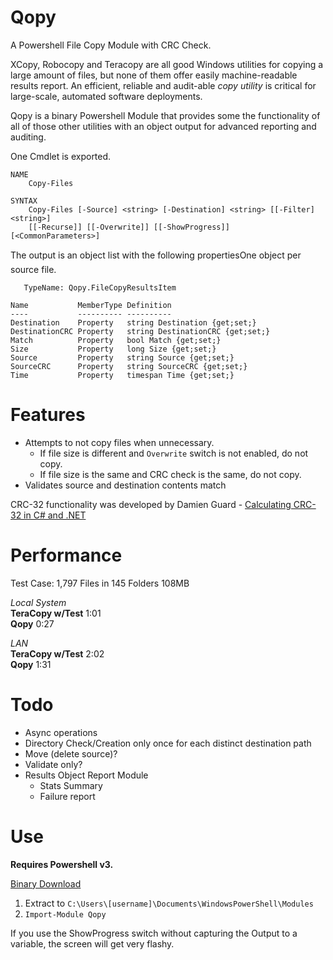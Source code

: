 Qopy
====

A Powershell File Copy Module with CRC Check.

XCopy, Robocopy and Teracopy are all good Windows utilities for copying a large amount of files, but none of them offer easily machine-readable results report. An efficient, reliable and audit-able _copy utility_ is critical for large-scale, automated software deployments.

Qopy is a binary Powershell Module that provides some the functionality of all of those other utilities with an object output for advanced reporting and auditing.

One Cmdlet is exported.

	NAME
		Copy-Files

	SYNTAX
		Copy-Files [-Source] <string> [-Destination] <string> [[-Filter] <string>]
		[[-Recurse]] [[-Overwrite]] [[-ShowProgress]]  [<CommonParameters>]

The output is an object list with the following properties&#151;One object per source file.

	   TypeName: Qopy.FileCopyResultsItem

	Name           MemberType Definition
	----           ---------- ----------
	Destination    Property   string Destination {get;set;}
	DestinationCRC Property   string DestinationCRC {get;set;}
	Match          Property   bool Match {get;set;}
	Size           Property   long Size {get;set;}
	Source         Property   string Source {get;set;}
	SourceCRC      Property   string SourceCRC {get;set;}
	Time           Property   timespan Time {get;set;}

Features
====
* Attempts to not copy files when unnecessary.
    * If file size is different and `Overwrite` switch is not enabled, do not copy.
    * If file size is the same and CRC check is the same, do not copy.
* Validates source and destination contents match

CRC-32 functionality was developed by Damien Guard - [Calculating CRC-32 in C# and .NET](http://damieng.com/blog/2006/08/08/calculating_crc32_in_c_and_net)

Performance
====
Test Case:
1,797 Files in 145 Folders
108MB

_Local System_<br />
**TeraCopy w/Test** 1:01<br />
**Qopy** 0:27<br />

_LAN_<br />
**TeraCopy w/Test** 2:02<br />
**Qopy** 1:31<br />

Todo
====
* Async operations
* Directory Check/Creation only once for each distinct destination path
* Move (delete source)?
* Validate only?
* Results Object Report Module
   * Stats Summary
   * Failure report

Use
====
**Requires Powershell v3.**

[Binary Download](http://www.christophr.me/blog/2013/04/02/new-project-qopy/)

1. Extract to `C:\Users\[username]\Documents\WindowsPowerShell\Modules` 
1.  `Import-Module Qopy`

If you use the ShowProgress switch without capturing the Output to a variable, the screen will get very flashy.

